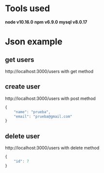 # Tools used

__node v10.16.0__
__npm v6.9.0__
__mysql v8.0.17__


# Json example

## get users

http://localhost:3000/users with get method


## create user

http://localhost:3000/users with post method

```javascript
{
    "name": "prueba",
    "email": "prueba@gmail.com"
}
```

## delete user

http://localhost:3000/users with delete method


```javascript
{
    "id": 7
}
```